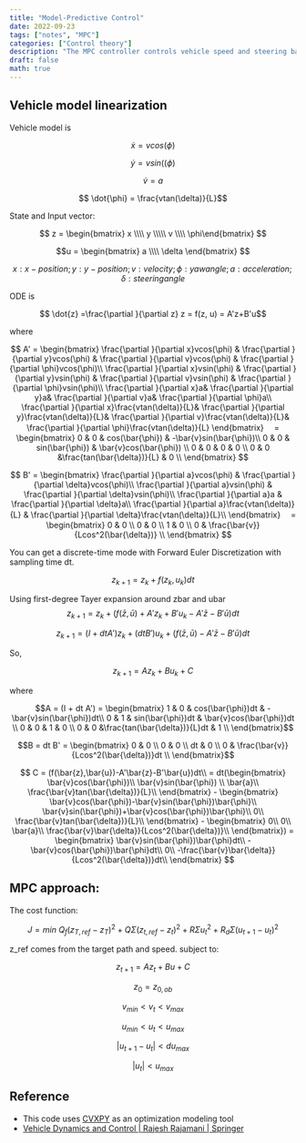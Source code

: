 ```yaml
---
title: "Model-Predictive Control"
date: 2022-09-23
tags: ["notes", "MPC"]
categories: ["Control theory"]
description: "The MPC controller controls vehicle speed and steering based on linearized model."
draft: false
math: true
---
```


<script>
    document.addEventListener("DOMContentLoaded", function() {
        renderMathInElement(document.body, {
            delimiters: [
                {left: "$$", right: "$$", display: true},
                {left: "$", right: "$", display: true}
            ]
        });
    });
</script>



## Vehicle model linearization
Vehicle model is 

$$ \dot{x} = vcos(\phi)$$

$$ \dot{y} = vsin((\phi)$$

$$ \dot{v} = a$$

$$ \dot{\phi} = \frac{vtan(\delta)}{L}$$

State and Input vector:

$$ z = \begin{bmatrix}
x \\\\
y \\\\\
v \\\\
\phi\end{bmatrix} $$

$$u = \begin{bmatrix}
a \\\\ 
\delta
\end{bmatrix} $$

$$x: x-position; y:y-position; v:velocity; \phi: yaw angle; a: acceleration; \delta: steering angle $$

ODE is 

$$ \dot{z} =\frac{\partial }{\partial z} z = f(z, u) = A'z+B'u$$

where

$$ A' =
\begin{bmatrix}
\frac{\partial }{\partial x}vcos(\phi) & 
\frac{\partial }{\partial y}vcos(\phi) & 
\frac{\partial }{\partial v}vcos(\phi) &
\frac{\partial }{\partial \phi}vcos(\phi)\\
\frac{\partial }{\partial x}vsin(\phi) & 
\frac{\partial }{\partial y}vsin(\phi) & 
\frac{\partial }{\partial v}vsin(\phi) &
\frac{\partial }{\partial \phi}vsin(\phi)\\
\frac{\partial }{\partial x}a& 
\frac{\partial }{\partial y}a& 
\frac{\partial }{\partial v}a&
\frac{\partial }{\partial \phi}a\\
\frac{\partial }{\partial x}\frac{vtan(\delta)}{L}& 
\frac{\partial }{\partial y}\frac{vtan(\delta)}{L}& 
\frac{\partial }{\partial v}\frac{vtan(\delta)}{L}&
\frac{\partial }{\partial \phi}\frac{vtan(\delta)}{L}
\end{bmatrix}
　=
\begin{bmatrix}
0 & 0 & cos(\bar{\phi}) & -\bar{v}sin(\bar{\phi})\\
0 & 0 & sin(\bar{\phi}) & \bar{v}cos(\bar{\phi}) \\
0 & 0 & 0 & 0 \\
0 & 0 &\frac{tan(\bar{\delta})}{L} & 0 \\
\end{bmatrix}
$$

$$
B' =
\begin{bmatrix}
\frac{\partial }{\partial a}vcos(\phi) &
\frac{\partial }{\partial \delta}vcos(\phi)\\
\frac{\partial }{\partial a}vsin(\phi) &
\frac{\partial }{\partial \delta}vsin(\phi)\\
\frac{\partial }{\partial a}a &
\frac{\partial }{\partial \delta}a\\
\frac{\partial }{\partial a}\frac{vtan(\delta)}{L} &
\frac{\partial }{\partial \delta}\frac{vtan(\delta)}{L}\\
\end{bmatrix}
　=
\begin{bmatrix}
0 & 0 \\
0 & 0 \\
1 & 0 \\
0 & \frac{\bar{v}}{Lcos^2(\bar{\delta})} \\
\end{bmatrix}
$$

You can get a discrete-time mode with Forward Euler Discretization with sampling time dt.

$$z_{k+1} = z_k+f(z_k,u_k)dt$$

Using first-degree Tayer expansion around zbar and ubar
$$z_{k+1} = z_k+(f(\bar{z},\bar{u})+A'z_k+B'u_k-A'\bar{z}-B'\bar{u})dt$$

$$z_{k+1} = (I + dtA')z_k+(dtB')u_k + (f(\bar{z},\bar{u})-A'\bar{z}-B'\bar{u})dt$$

So, 

$$z_{k+1} = Az_k+Bu_k +C$$

where

$$A = (I + dt A') =
\begin{bmatrix} 
1 & 0 & cos(\bar{\phi})dt & -\bar{v}sin(\bar{\phi})dt\\
0 & 1 & sin(\bar{\phi})dt & \bar{v}cos(\bar{\phi})dt \\
0 & 0 & 1 & 0 \\
0 & 0 &\frac{tan(\bar{\delta})}{L}dt & 1 \\
\end{bmatrix}$$

$$B = dt B' =
\begin{bmatrix} 
0 & 0 \\
0 & 0 \\
dt & 0 \\
0 & \frac{\bar{v}}{Lcos^2(\bar{\delta})}dt \\
\end{bmatrix}$$


$$ C = (f(\bar{z},\bar{u})-A'\bar{z}-B'\bar{u})dt\\
= dt(\begin{bmatrix} 
\bar{v}cos(\bar{\phi})\\
\bar{v}sin(\bar{\phi}) \\
\bar{a}\\
\frac{\bar{v}tan(\bar{\delta})}{L}\\
\end{bmatrix} - 
\begin{bmatrix} 
\bar{v}cos(\bar{\phi})-\bar{v}sin(\bar{\phi})\bar{\phi}\\
\bar{v}sin(\bar{\phi})+\bar{v}cos(\bar{\phi})\bar{\phi}\\
0\\
\frac{\bar{v}tan(\bar{\delta})}{L}\\
\end{bmatrix} -
\begin{bmatrix} 0\\ 0\\ \bar{a}\\
\frac{\bar{v}\bar{\delta}}{Lcos^2(\bar{\delta})}\\
\end{bmatrix}) =
\begin{bmatrix} 
\bar{v}sin(\bar{\phi})\bar{\phi}dt\\
-\bar{v}cos(\bar{\phi})\bar{\phi}dt\\
0\\
-\frac{\bar{v}\bar{\delta}}{Lcos^2(\bar{\delta})}dt\\
\end{bmatrix}
$$

## MPC approach:

The cost function:

$$J = min\ Q_f(z_{T,ref}-z_{T})^2+Q\Sigma({z_{t,ref}-z_{t}})^2+R\Sigma{u_t}^2+R_d\Sigma({u_{t+1}-u_{t}})^2$$

z_ref comes from the target path and speed.
subject to:

 $$z_{t+1}=Az_t+Bu+C$$
  
 $$z_0 = z_{0,ob}$$
  
 $$v_{min} < v_t < v_{max}$$

 $$u_{min} < u_t < u_{max}$$


 $$|u_{t+1}-u_{t}| < du_{max}$$
 
 $$|u_{t}| < u_{max}$$

## Reference

- This code uses [CVXPY](http://www.cvxpy.org/) as an optimization modeling tool 
- [Vehicle Dynamics and Control \| Rajesh Rajamani \| Springer](http://www.springer.com/us/book/9781461414322)